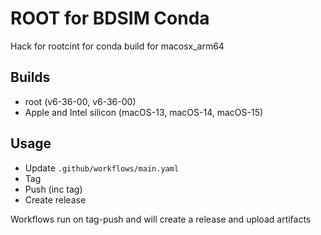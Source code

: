 # ROOT for BDSIM Conda

Hack for rootcint for conda build for macosx_arm64

## Builds 
 * root (v6-36-00, v6-36-00)
 * Apple and Intel silicon (macOS-13, macOS-14, macOS-15)

## Usage
 * Update `.github/workflows/main.yaml`
 * Tag 
 * Push (inc tag)
 * Create release

Workflows run on tag-push and will create a release and upload artifacts